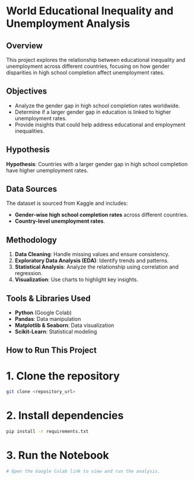 # World Educational Inequality and Unemployment Analysis

## Overview

This project explores the relationship between educational inequality and unemployment across different countries, focusing on how gender disparities in high school completion affect unemployment rates.

## Objectives

- Analyze the gender gap in high school completion rates worldwide.
- Determine if a larger gender gap in education is linked to higher unemployment rates.
- Provide insights that could help address educational and employment inequalities.

## Hypothesis

**Hypothesis**: Countries with a larger gender gap in high school completion have higher unemployment rates.

## Data Sources

The dataset is sourced from Kaggle and includes:

- **Gender-wise high school completion rates** across different countries.
- **Country-level unemployment rates**.

## Methodology

1. **Data Cleaning**: Handle missing values and ensure consistency.
2. **Exploratory Data Analysis (EDA)**: Identify trends and patterns.
3. **Statistical Analysis**: Analyze the relationship using correlation and regression.
4. **Visualization**: Use charts to highlight key insights.

## Tools & Libraries Used

- **Python** (Google Colab)
- **Pandas**: Data manipulation
- **Matplotlib & Seaborn**: Data visualization
- **Scikit-Learn**: Statistical modeling

## How to Run This Project


# 1. Clone the repository
```sh
git clone <repository_url>
```

# 2. Install dependencies
```sh
pip install -r requirements.txt
```

# 3. Run the Notebook
```sh
# Open the Google Colab link to view and run the analysis.
```
